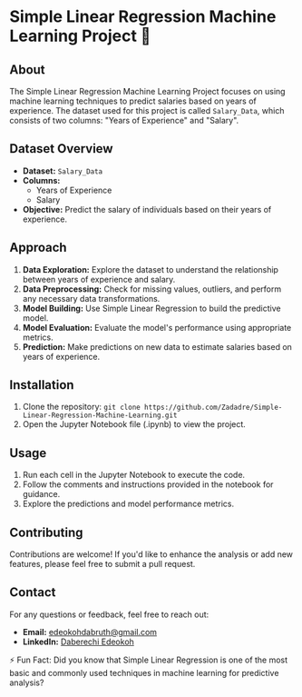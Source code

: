 # Simple Linear Regression Machine Learning Project 🤖

## About
The Simple Linear Regression Machine Learning Project focuses on using machine learning techniques to predict salaries based on years of experience. The dataset used for this project is called `Salary_Data`, which consists of two columns: "Years of Experience" and "Salary".

## Dataset Overview
- **Dataset:** `Salary_Data`
- **Columns:** 
  - Years of Experience
  - Salary
- **Objective:** Predict the salary of individuals based on their years of experience.

## Approach
1. **Data Exploration:** Explore the dataset to understand the relationship between years of experience and salary.
2. **Data Preprocessing:** Check for missing values, outliers, and perform any necessary data transformations.
3. **Model Building:** Use Simple Linear Regression to build the predictive model.
4. **Model Evaluation:** Evaluate the model's performance using appropriate metrics.
5. **Prediction:** Make predictions on new data to estimate salaries based on years of experience.

## Installation
1. Clone the repository: `git clone https://github.com/Zadadre/Simple-Linear-Regression-Machine-Learning.git`
2. Open the Jupyter Notebook file (.ipynb) to view the project.

## Usage
1. Run each cell in the Jupyter Notebook to execute the code.
2. Follow the comments and instructions provided in the notebook for guidance.
3. Explore the predictions and model performance metrics.

## Contributing
Contributions are welcome! If you'd like to enhance the analysis or add new features, please feel free to submit a pull request.

## Contact
For any questions or feedback, feel free to reach out:
- **Email:** edeokohdabruth@gmail.com
- **LinkedIn:** [Daberechi Edeokoh](https://www.linkedin.com/in/daberechi-edeokoh-03b908205)

⚡ Fun Fact: Did you know that Simple Linear Regression is one of the most basic and commonly used techniques in machine learning for predictive analysis?
